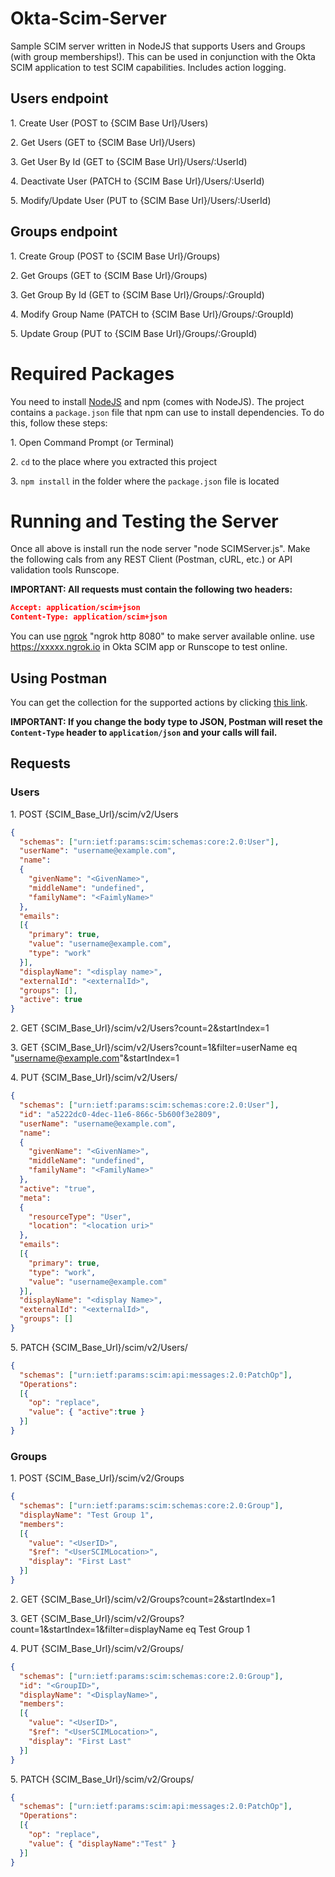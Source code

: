 # Okta-Scim-Server
Sample SCIM server written in NodeJS that supports Users and Groups (with group memberships!). This can be used in conjunction with the Okta SCIM application to test SCIM capabilities. Includes action logging.

## Users endpoint

1\. Create User (POST to {SCIM Base Url}/Users)


2\. Get Users (GET to {SCIM Base Url}/Users)


3\. Get User By Id (GET to {SCIM Base Url}/Users/:UserId)


4\. Deactivate User (PATCH to {SCIM Base Url}/Users/:UserId)


5\. Modify/Update User (PUT to {SCIM Base Url}/Users/:UserId)

## Groups endpoint

1\. Create Group (POST to {SCIM Base Url}/Groups)

2\. Get Groups (GET to {SCIM Base Url}/Groups)

3\. Get Group By Id (GET to {SCIM Base Url}/Groups/:GroupId)

4\. Modify Group Name (PATCH to {SCIM Base Url}/Groups/:GroupId)

5\. Update Group (PUT to {SCIM Base Url}/Groups/:GroupId)

# Required Packages
You need to install [NodeJS](https://nodejs.org/en/) and npm (comes with NodeJS). The project contains a `package.json` file that npm can use to install dependencies. To do this, follow these steps:

1\. Open Command Prompt (or Terminal)

2\. `cd` to the place where you extracted this project

3\. `npm install` in the folder where the `package.json` file is located

# Running and Testing the Server
Once all above is install run the node server "node SCIMServer.js". Make the following cals from any REST Client (Postman, cURL, etc.) or API validation tools Runscope.

__IMPORTANT: All requests must contain the following two headers:__
```json
Accept: application/scim+json
Content-Type: application/scim+json
```

You can use [ngrok](https://ngrok.com/) "ngrok http 8080" to make server available online. use https://xxxxx.ngrok.io in Okta SCIM app or Runscope to test online.

## Using Postman

You can get the collection for the supported actions by clicking [this link](https://www.getpostman.com/collections/0a38ba3aa0383bb9dc4f).

__IMPORTANT: If you change the body type to JSON, Postman will reset the `Content-Type` header to `application/json` and your calls will fail.__

## Requests

### Users

1\. POST {SCIM_Base_Url}/scim/v2/Users

```json
{  
  "schemas": ["urn:ietf:params:scim:schemas:core:2.0:User"],
  "userName": "username@example.com",
  "name":
  {  
    "givenName": "<GivenName>",
    "middleName": "undefined",
    "familyName": "<FaimlyName>"
  },
  "emails":
  [{
    "primary": true,
    "value": "username@example.com",
    "type": "work"
  }],
  "displayName": "<display name>",
  "externalId": "<externalId>",
  "groups": [],
  "active": true
}
```

2\. GET {SCIM_Base_Url}/scim/v2/Users?count=2&startIndex=1

3\. GET {SCIM_Base_Url}/scim/v2/Users?count=1&filter=userName eq "username@example.com"&startIndex=1

4\. PUT {SCIM_Base_Url}/scim/v2/Users/<UserID>

```json
{
  "schemas": ["urn:ietf:params:scim:schemas:core:2.0:User"],
  "id": "a5222dc0-4dec-11e6-866c-5b600f3e2809",
  "userName": "username@example.com",
  "name":
  {
    "givenName": "<GivenName>",
    "middleName": "undefined",
    "familyName": "<FamilyName>"
  },
  "active": "true",
  "meta":
  {
    "resourceType": "User",
    "location": "<location uri>"
  },
  "emails":
  [{
    "primary": true,
    "type": "work",
    "value": "username@example.com"
  }],
  "displayName": "<display Name>",
  "externalId": "<externalId>",
  "groups": []
}
```
5\. PATCH {SCIM_Base_Url}/scim/v2/Users/<UserID>
```json
{
  "schemas": ["urn:ietf:params:scim:api:messages:2.0:PatchOp"],
  "Operations":
  [{
    "op": "replace",
    "value": { "active":true }
  }]
}
```

### Groups

1\. POST {SCIM_Base_Url}/scim/v2/Groups
```json
{
  "schemas": ["urn:ietf:params:scim:schemas:core:2.0:Group"],
  "displayName": "Test Group 1",
  "members":
  [{
    "value": "<UserID>",
    "$ref": "<UserSCIMLocation>",
    "display": "First Last"
  }]
}
```

2\. GET {SCIM_Base_Url}/scim/v2/Groups?count=2&startIndex=1

3\. GET {SCIM_Base_Url}/scim/v2/Groups?count=1&startIndex=1&filter=displayName eq Test Group 1

4\. PUT {SCIM_Base_Url}/scim/v2/Groups/<GroupID>
```json
{
  "schemas": ["urn:ietf:params:scim:schemas:core:2.0:Group"],
  "id": "<GroupID>",
  "displayName": "<DisplayName>",
  "members":
  [{
    "value": "<UserID>",
    "$ref": "<UserSCIMLocation>",
    "display": "First Last"
  }]
}
```

5\. PATCH {SCIM_Base_Url}/scim/v2/Groups/<GroupID>
```json
{
  "schemas": ["urn:ietf:params:scim:api:messages:2.0:PatchOp"],
  "Operations":
  [{
    "op": "replace",
    "value": { "displayName":"Test" }
  }]
}
```
